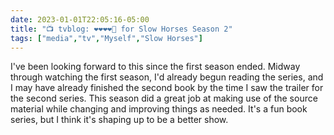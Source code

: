 ---date: 2023-01-01T22:05:16-05:00title: "📺 tvblog: ❤️❤️❤️❤️🖤 for Slow Horses Season 2"tags: ["media","tv","Myself","Slow Horses"]---I've been looking forward to this since the first season ended. Midway through watching the first season, I'd already begun reading the series, and I may have already finished the second book by the time I saw the trailer for the second series. This season did a great job at making use of the source material while changing and improving things as needed. It's a fun book series, but I think it's shaping up to be a better show.